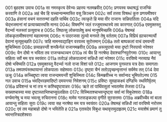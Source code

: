 001	बृहदश्व उवाच
001a	सा नमस्कृत्य देवेभ्यः प्रहस्य नलमब्रवीत्
001c	प्रणयस्व यथाश्रद्धं राजन्किं करवाणि ते
002a	अहं चैव हि यच्चान्यन्ममास्ति वसु किञ्चन
002c	सर्वं तत्तव विश्रब्धं कुरु प्रणयमीश्वर
003a	हंसानां वचनं यत्तत्तन्मां दहति पार्थिव
003c	त्वत्कृते हि मया वीर राजानः सन्निपातिताः
004a	यदि चेद्भजमानां मां प्रत्याख्यास्यसि मानद
004c	विषमग्निं जलं रज्जुमास्थास्ये तव कारणात्
005a	एवमुक्तस्तु वैदर्भ्या नलस्तां प्रत्युवाच ह
005c	तिष्ठत्सु लोकपालेषु कथं मानुषमिच्छसि
006a	येषामहं लोककृतामीश्वराणां महात्मनाम्
006c	न पादरजसा तुल्यो मनस्ते तेषु वर्तताम्
007a	विप्रियं ह्याचरन्मर्त्यो देवानां मृत्युमृच्छति
007c	त्राहि मामनवद्याङ्गि वरयस्व सुरोत्तमान्
008a	ततो बाष्पकलां वाचं दमयन्ती शुचिस्मिता
008c	प्रव्याहरन्ती शनकैर्नलं राजानमब्रवीत्
009a	अस्त्युपायो मया दृष्टो निरपायो नरेश्वर
009c	येन दोषो न भविता तव राजन्कथञ्चन
010a	त्वं चैव हि नरश्रेष्ठ देवाश्चाग्निपुरोगमाः
010c	आयान्तु सहिताः सर्वे मम यत्र स्वयंवरः
011a	ततोऽहं लोकपालानां सन्निधौ त्वां नरेश्वर
011c	वरयिष्ये नरव्याघ्र नैवं दोषो भविष्यति
012a	एवमुक्तस्तु वैदर्भ्या नलो राजा विशां पते
012c	आजगाम पुनस्तत्र यत्र देवाः समागताः
013a	तमपश्यंस्तथायान्तं लोकपालाः सहेश्वराः
013c	दृष्ट्वा चैनं ततोऽपृच्छन्वृत्तान्तं सर्वमेव तत्
014	देवा ऊचुः
014a	कच्चिद्दृष्टा त्वया राजन्दमयन्ती शुचिस्मिता
014c	किमब्रवीच्च नः सर्वान्वद भूमिपतेऽनघ
015	नल उवाच
015a	भवद्भिरहमादिष्टो दमयन्त्या निवेशनम्
015c	प्रविष्टः सुमहाकक्ष्यं दण्डिभिः स्थविरैर्वृतम्
016a	प्रविशन्तं च मां तत्र न कश्चिद्दृष्टवान्नरः
016c	ऋते तां पार्थिवसुतां भवतामेव तेजसा
017a	सख्यश्चास्या मया दृष्टास्ताभिश्चाप्युपलक्षितः
017c	विस्मिताश्चाभवन्दृष्ट्वा सर्वा मां विबुधेश्वराः
018a	वर्ण्यमानेषु च मया भवत्सु रुचिरानना
018c	मामेव गतसङ्कल्पा वृणीते सुरसत्तमाः
019a	अब्रवीच्चैव मां बाला आयान्तु सहिताः सुराः
019c	त्वया सह नरश्रेष्ठ मम यत्र स्वयंवरः
020a	तेषामहं सन्निधौ त्वां वरयिष्ये नरोत्तम
020c	एवं तव महाबाहो दोषो न भवितेति ह
021a	एतावदेव विबुधा यथावृत्तमुदाहृतम्
021c	मयाशेषं प्रमाणं तु भवन्तस्त्रिदशेश्वराः
